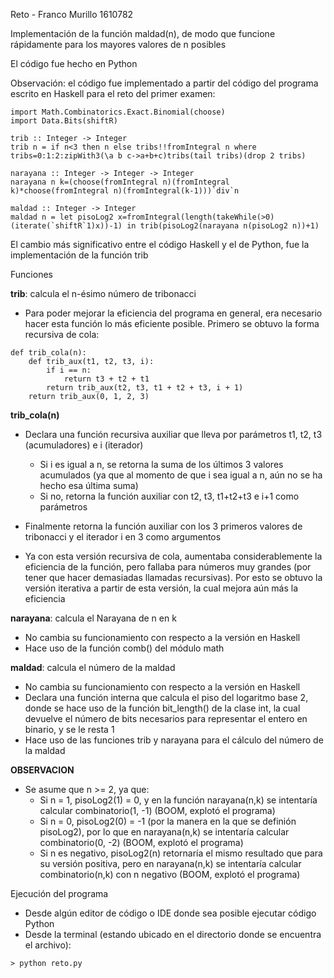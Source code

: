 Reto - Franco Murillo 1610782

Implementación de la función maldad(n), de modo que funcione rápidamente para los mayores valores de n posibles

El código fue hecho en Python

Observación: el código fue implementado a partir del código del programa escrito en Haskell para el reto del primer examen:

```
import Math.Combinatorics.Exact.Binomial(choose)
import Data.Bits(shiftR)

trib :: Integer -> Integer
trib n = if n<3 then n else tribs!!fromIntegral n where tribs=0:1:2:zipWith3(\a b c->a+b+c)tribs(tail tribs)(drop 2 tribs)

narayana :: Integer -> Integer -> Integer
narayana n k=(choose(fromIntegral n)(fromIntegral k)*choose(fromIntegral n)(fromIntegral(k-1)))`div`n

maldad :: Integer -> Integer
maldad n = let pisoLog2 x=fromIntegral(length(takeWhile(>0)(iterate(`shiftR`1)x))-1) in trib(pisoLog2(narayana n(pisoLog2 n))+1)
```

El cambio más significativo entre el código Haskell y el de Python, fue la implementación de la función trib

Funciones

__trib__: calcula el n-ésimo número de tribonacci

- Para poder mejorar la eficiencia del programa en general, era necesario hacer esta función lo más eficiente posible. Primero se obtuvo la forma recursiva de cola:

```
def trib_cola(n):
    def trib_aux(t1, t2, t3, i):
        if i == n:
            return t3 + t2 + t1
        return trib_aux(t2, t3, t1 + t2 + t3, i + 1)
    return trib_aux(0, 1, 2, 3)
```

__trib_cola(n)__
- Declara una función recursiva auxiliar que lleva por parámetros t1, t2, t3 (acumuladores) e i (iterador)
  - Si i es igual a n, se retorna la suma de los últimos 3 valores acumulados (ya que al momento de que i sea igual a n, aún no se ha hecho esa última suma)
  - Si no, retorna la función auxiliar con t2, t3, t1+t2+t3 e i+1 como parámetros
- Finalmente retorna la función auxiliar con los 3 primeros valores de tribonacci y el iterador i en 3 como argumentos

- Ya con esta versión recursiva de cola, aumentaba considerablemente la eficiencia de la función, pero fallaba para números muy grandes (por tener que hacer demasiadas llamadas recursivas). Por esto se obtuvo la versión iterativa a partir de esta versión, la cual mejora aún más la eficiencia

__narayana__: calcula el Narayana de n en k
- No cambia su funcionamiento con respecto a la versión en Haskell
- Hace uso de la función comb() del módulo math

__maldad__: calcula el número de la maldad
- No cambia su funcionamiento con respecto a la versión en Haskell
- Declara una función interna que calcula el piso del logaritmo base 2, donde se hace uso de la función bit_length() de la clase int, la cual devuelve el número de bits necesarios para representar el entero en binario, y se le resta 1
- Hace uso de las funciones trib y narayana para el cálculo del número de la maldad

__OBSERVACION__
- Se asume que n >= 2, ya que:
  - Si n = 1, pisoLog2(1) = 0, y en la función narayana(n,k) se intentaría calcular combinatorio(1, -1) (BOOM, explotó el programa)
  - Si n = 0, pisoLog2(0) = -1 (por la manera en la que se definión pisoLog2), por lo que en narayana(n,k) se intentaría calcular combinatorio(0, -2) (BOOM, explotó el programa)
  - Si n es negativo, pisoLog2(n) retornaría el mismo resultado que para su versión positiva, pero en narayana(n,k) se intentaría calcular combinatorio(n,k) con n negativo (BOOM, explotó el programa)  

Ejecución del programa
- Desde algún editor de código o IDE donde sea posible ejecutar código Python
- Desde la terminal (estando ubicado en el directorio donde se encuentra el archivo):
  
```
> python reto.py
```
